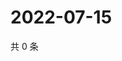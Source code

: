 # 2022-07-15

共 0 条

<!-- BEGIN WEIBO -->
<!-- 最后更新时间 Fri Jul 15 2022 07:17:36 GMT+0800 (China Standard Time) -->

<!-- END WEIBO -->
